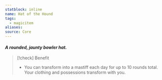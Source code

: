 ```yaml
---
statblock: inline
name: Hat of the Hound
tags:
  - magicitem
aliases: 
source: Core
---
```

#### *A rounded, jaunty bowler hat.*

>[!check] Benefit
>- You can transform into a mastiff each day for up to 10 rounds total. Your clothing and possessions transform with you.